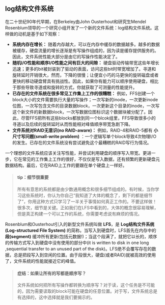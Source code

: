 ## log结构文件系统
在二十世纪90年代早期，在Berkeley由John Ousterhout和研究生Mendel Rosenblum领导的一个研究小组开发了一个新的文件系统：log结构文件系统。这样做的动机是基于如下观察：
* __系统内存在增长：__ 随着内存越大，可以在内存中缓存的数据越多。越多的数据被缓存，硬盘流量的增长逐渐是有写操作组成的，因为读是缓存提供服务的。因此，文件系统性能大部分是由它的写操作性能决定了。
* __随机I/O性能和顺序I/O性能之间有巨大的间隙：__ 硬盘驱动传输带宽这些年增长迅速；更多的bit被封装到了驱动的表面，访问这些bit时带宽增加了。寻道和旋转延时开销很大，然而，下降的很慢；让便宜小巧的马更快的旋转磁盘或者更快的移动硬盘臂具有挑战性。因此，如果你有能力可以顺序使用硬盘，相比于那些导致寻道或和旋转的方式，你就获取了可测量的性能提升。
* __已存在的文件系统在很多常见工作集上工作的很糟糕：__ 例如，FFS创建一个block大小的文件需要执行大量的写操作；一次写新的inode，一次更新inode位图，一次写包含文件的目录数据block，一次更新这个目录的inode，一次写这个新文件的新数据block，一次写数据位图标识这个数据块被分配了。因此，尽管FFS把所有这些blocks都放到同一个blcok组里，FFS导致很多小的寻道以及后续的旋转延时从而性能相对峰值顺序带宽急剧下降。
* __文件系统对RAID无意识(no RAID-aware)：__ 例如，RAID-4和RAID-5都有 __小尺寸写问题(small-write problem)__ ：一个逻辑写单个block导致4次物理I/O的发生。已存在的文件系统没有尝试避免这个最糟糕的RAID写行为情况。

一个理想的文件系统应该关注写性能，并尝试利用硬盘的顺序写入带宽。更进一步，它在常见的工作集上工作的很好，不仅仅是写入数据，还有频繁的更新硬盘元数据结构。最后，它在RAID上工作的要跟在单个硬盘上一样好。
>#### tip：细节很重要
>所有有意思的系统都是由少数通用概念和很多细节组成的。有时候，当你学习这些系统时，你认为你自己“我知道了大体的概念了，剩下的都是细节了”，你用这种方式只学习了一半关于事情如何真正工作的。不要这样做！很多次，细节是关键。正如我们在LFS中看到的，大体的概念很容易理解，但是真正构建一个可以工作的系统，你需要考虑说有麻烦的情况。

Rosenblum和Ousterhout引入的新型文件系统叫做  __LFS__，是 __Log结构文件系统(Log-structured File System)__ 的简称。当写入到硬盘时，LFS首先在内存中的 __段(segment)__ 缓冲所有更新(包括元数据!)；当这个段满了，就把它以长的，顺序的传输方式写入到硬盘中没有使用的部分中(it is written to disk in one long ,sequential transfer to an unused part of the disk)。LFS绝不会覆写存在的数据，总是把段写入到空闲的位置。由于段很大，硬盘(或者RAID)就被高效的使用了，文件系统的性能就接近它的峰值。
>#### 症结：如果让所有的写都是顺序写？
>文件系统如何把所有写操作都转换为顺序写？对于读，这个任务是不可能的，因为需要读取的block可能在硬盘的任意位置。对于写，文件系统总是有选择的，这中选择就是我们要揭示的。
